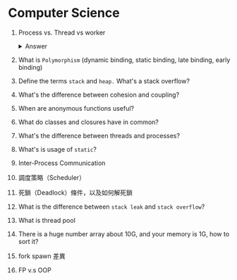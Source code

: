 # Computer Science

1. Process vs. Thread vs worker
    <details><summary>Answer</summary>
    - Process: A process is an instance of a program in execution. It contains the program code and its current activity. Each process is started with a single thread, often called the primary thread, and can create additional threads from any of its threads.
    - Thread: A thread is the entity within a process that can be scheduled for execution. It contains the thread's context, a set of registers, the thread stack, and a thread environment block.
    - Worker: A worker is a thread that is managed by a thread pool. It is a thread that is waiting for a task to be assigned to it.

2. What is `Polymorphism` (dynamic binding, static binding, late binding, early binding)
3. Define the terms `stack` and `heap.` What's a stack overflow?
4. What's the difference between cohesion and coupling?
5. When are anonymous functions useful?
6. What do classes and closures have in common?
7. What's the difference between threads and processes?
8.  What's is usage of `static`?
9.  Inter-Process Communication
10. 調度策略（Scheduler）
11. 死鎖（Deadlock）條件，以及如何解死鎖
12. What is the difference between `stack leak` and `stack overflow`?
13. What is thread pool
14. There is a huge number array about 10G, and your memory is 1G, how to sort it?
15. fork spawn 差異
16. FP v.s OOP